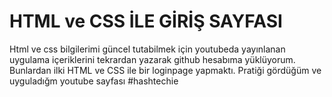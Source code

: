 # HTML ve CSS İLE GİRİŞ SAYFASI

Html ve css bilgilerimi güncel tutabilmek için youtubeda yayınlanan uygulama içeriklerini tekrardan yazarak github hesabıma yüklüyorum. Bunlardan ilki HTML ve CSS ile bir loginpage yapmaktı.
Pratiği gördüğüm ve uyguladığm youtube sayfası #hashtechie